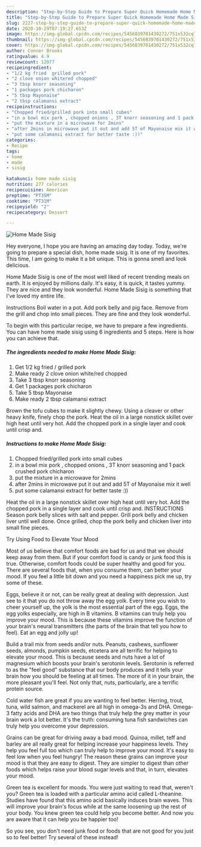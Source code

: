 ```yaml
---
description: "Step-by-Step Guide to Prepare Super Quick Homemade Home Made Sisig"
title: "Step-by-Step Guide to Prepare Super Quick Homemade Home Made Sisig"
slug: 2227-step-by-step-guide-to-prepare-super-quick-homemade-home-made-sisig
date: 2020-10-29T07:19:27.653Z
image: https://img-global.cpcdn.com/recipes/5456839701430272/751x532cq70/home-made-sisig-recipe-main-photo.jpg
thumbnail: https://img-global.cpcdn.com/recipes/5456839701430272/751x532cq70/home-made-sisig-recipe-main-photo.jpg
cover: https://img-global.cpcdn.com/recipes/5456839701430272/751x532cq70/home-made-sisig-recipe-main-photo.jpg
author: Connor Brooks
ratingvalue: 4.9
reviewcount: 12077
recipeingredient:
- "1/2 kg fried  grilled pork"
- "2 clove onion whitered chopped"
- "3 tbsp knorr seasoning"
- "1 packages pork chicharon"
- "5 tbsp Mayonaise"
- "2 tbsp calamansi extract"
recipeinstructions:
- "Chopped fried/grilled pork into small cubes"
- "in a bowl mix pork , chopped onions , 3T knorr seasoning and 1 pack crushed pork chicharon"
- "put the mixture in a microwave for 2mins"
- "after 2mins in microwave put it out and add 5T of Mayonaise mix it well"
- "put some calamansi extract for better taste :))"
categories:
- Recipe
tags:
- home
- made
- sisig

katakunci: home made sisig 
nutrition: 277 calories
recipecuisine: American
preptime: "PT35M"
cooktime: "PT31M"
recipeyield: "2"
recipecategory: Dessert

---
```



![Home Made Sisig](https://img-global.cpcdn.com/recipes/5456839701430272/751x532cq70/home-made-sisig-recipe-main-photo.jpg)

Hey everyone, I hope you are having an amazing day today. Today, we're going to prepare a special dish, home made sisig. It is one of my favorites. This time, I am going to make it a bit unique. This is gonna smell and look delicious.

Home Made Sisig is one of the most well liked of recent trending meals on earth. It is enjoyed by millions daily. It's easy, it is quick, it tastes yummy. They are nice and they look wonderful. Home Made Sisig is something that I've loved my entire life.

Instructions Boil water in a pot. Add pork belly and pig face. Remove from the grill and chop into small pieces. They are fine and they look wonderful.


To begin with this particular recipe, we have to prepare a few ingredients. You can have home made sisig using 6 ingredients and 5 steps. Here is how you can achieve that.

<!--inarticleads1-->

##### The ingredients needed to make Home Made Sisig:

1. Get 1/2 kg fried / grilled pork
1. Make ready 2 clove onion white/red chopped
1. Take 3 tbsp knorr seasoning
1. Get 1 packages pork chicharon
1. Take 5 tbsp Mayonaise
1. Make ready 2 tbsp calamansi extract


Brown the tofu cubes to make it slightly chewy. Using a cleaver or other heavy knife, finely chop the pork. Heat the oil in a large nonstick skillet over high heat until very hot. Add the chopped pork in a single layer and cook until crisp and. 

<!--inarticleads2-->

##### Instructions to make Home Made Sisig:

1. Chopped fried/grilled pork into small cubes
1. in a bowl mix pork , chopped onions , 3T knorr seasoning and 1 pack crushed pork chicharon
1. put the mixture in a microwave for 2mins
1. after 2mins in microwave put it out and add 5T of Mayonaise mix it well
1. put some calamansi extract for better taste :))


Heat the oil in a large nonstick skillet over high heat until very hot. Add the chopped pork in a single layer and cook until crisp and. INSTRUCTIONS Season pork belly slices with salt and pepper. Grill pork belly and chicken liver until well done. Once grilled, chop the pork belly and chicken liver into small fine pieces. 

Try Using Food to Elevate Your Mood


Most of us believe that comfort foods are bad for us and that we should keep away from them. But if your comfort food is candy or junk food this is true. Otherwise, comfort foods could be super healthy and good for you. There are several foods that, when you consume them, can better your mood. If you feel a little bit down and you need a happiness pick me up, try some of these.

Eggs, believe it or not, can be really great at dealing with depression. Just see to it that you do not throw away the egg yolk. Every time you wish to cheer yourself up, the yolk is the most essential part of the egg. Eggs, the egg yolks especially, are high in B vitamins. B vitamins can truly help you improve your mood. This is because these vitamins improve the function of your brain's neural transmitters (the parts of the brain that tell you how to feel). Eat an egg and jolly up!

Build a trail mix from seeds and/or nuts. Peanuts, cashews, sunflower seeds, almonds, pumpkin seeds, etcetera are all terrific for helping to elevate your mood. This is because seeds and nuts have a lot of magnesium which boosts your brain's serotonin levels. Serotonin is referred to as the "feel good" substance that our body produces and it tells your brain how you should be feeling at all times. The more of it in your brain, the more pleasant you'll feel. Not only that, nuts, particularly, are a terrific protein source.

Cold water fish are great if you are wanting to feel better. Herring, trout, tuna, wild salmon, and mackerel are all high in omega-3s and DHA. Omega-3 fatty acids and DHA are two things that truly help the grey matter in your brain work a lot better. It's the truth: consuming tuna fish sandwiches can truly help you overcome your depression. 

Grains can be great for driving away a bad mood. Quinoa, millet, teff and barley are all really great for helping increase your happiness levels. They help you feel full too which can truly help to improve your mood. It's easy to feel low when you feel hungry! The reason these grains can improve your mood is that they are easy to digest. They are simpler to digest than other foods which helps raise your blood sugar levels and that, in turn, elevates your mood.

Green tea is excellent for moods. You were just waiting to read that, weren't you? Green tea is loaded with a particular amino acid called L-theanine. Studies have found that this amino acid basically induces brain waves. This will improve your brain's focus while at the same loosening up the rest of your body. You knew green tea could help you become better. And now you are aware that it can help you be happier too!

So you see, you don't need junk food or foods that are not good for you just so to feel better! Try several of these instead!

